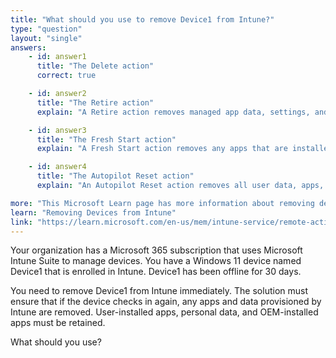 ```yaml
---
title: "What should you use to remove Device1 from Intune?"
type: "question"
layout: "single"
answers:
    - id: answer1
      title: "The Delete action"
      correct: true

    - id: answer2
      title: "The Retire action"
      explain: "A Retire action removes managed app data, settings, and email profiles that were assigned by using Intune, but it does not remove the device from Intune."

    - id: answer3
      title: "The Fresh Start action"
      explain: "A Fresh Start action removes any apps that are installed on the device, including OEM apps, and reinstalls Windows, which does not meet the requirement to retain user-installed apps, personal data, and OEM-installed apps."

    - id: answer4
      title: "The Autopilot Reset action"
      explain: "An Autopilot Reset action removes all user data, apps, and settings, and reapplies device configuration policies, which does not meet the requirement to retain user-installed apps, personal data, and OEM-installed apps."

more: "This Microsoft Learn page has more information about removing devices from Intune."
learn: "Removing Devices from Intune"
link: "https://learn.microsoft.com/en-us/mem/intune-service/remote-actions/devices-wipe"
---
```

Your organization has a Microsoft 365 subscription that uses Microsoft Intune Suite to manage devices. You have a Windows 11 device named Device1 that is enrolled in Intune. Device1 has been offline for 30 days.

You need to remove Device1 from Intune immediately. The solution must ensure that if the device checks in again, any apps and data provisioned by Intune are removed. User-installed apps, personal data, and OEM-installed apps must be retained.

What should you use?